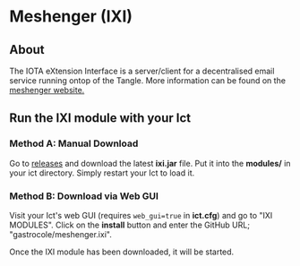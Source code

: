 # Meshenger (IXI)

## About

The IOTA eXtension Interface is a server/client for a decentralised email service running ontop of the Tangle. More information can be found on the [meshenger website.](https://www.meshenger.net)

## Run the IXI module with your Ict

### Method A: Manual Download

Go to [releases](../../releases) and download the latest **ixi.jar** file. Put it into the **modules/**
in your ict directory. Simply restart your Ict to load it.

### Method B: Download via Web GUI

Visit your Ict's web GUI (requires `web_gui=true` in **ict.cfg**) and go to "IXI MODULES". Click on the
**install** button and enter the GitHub URL; "gastrocole/meshenger.ixi".

Once the IXI module has been downloaded, it will be started.

